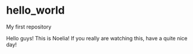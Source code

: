 # hello_world
My first repository


Hello guys!
This is Noelia! If you really are watching this, have a quite nice day! 

